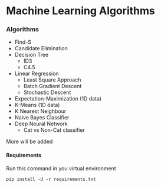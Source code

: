 # Machine Learning Algorithms

### Algorithms
* Find-S
* Candidate Elimination
* Decision Tree
    * ID3
    * C4.5
* Linear Regression
    * Least Square Approach
    * Batch Gradient Descent
    * Stochastic Descent
* Expectation-Maximization (1D data)
* K-Means (1D data)   
* K Nearest Neighbour
* Naive Bayes Classifier
* Deep Neural Network
    * Cat vs Non-Cat classifier

More will be added

#### Requirements
Run this command in you virtual environment

    pip install -U -r requirements.txt